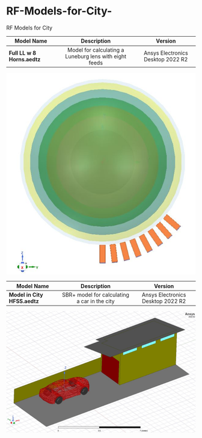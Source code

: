 # RF-Models-for-City-
RF Models for City

| Model Name | Description | Version | 
| ------------- |:-------------:|:-------------:|
| **Full LL w 8 Horns.aedtz** | Model for calculating a Luneburg lens with eight feeds | Ansys Electronics Desktop 2022 R2| 

<p align="center">
  <img src="https://github.com/Den1sovDm1triy/RF-Models-for-City-/blob/main/fig_1.JPG"/>
</p>

| Model Name | Description | Version | 
| ------------- |:-------------:|:-------------:|
| **Model in City HFSS.aedtz** | SBR+ model for calculating a car in the city | Ansys Electronics Desktop 2022 R2| 

<p align="center">
  <img src="https://github.com/Den1sovDm1triy/RF-Models-for-City-/blob/main/fig_2.JPG"/>
</p>
